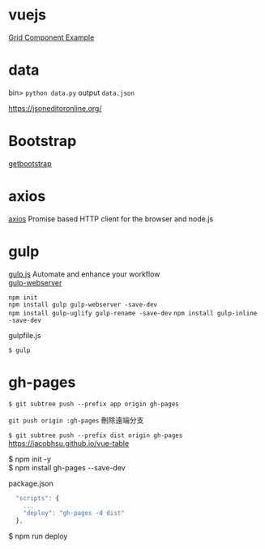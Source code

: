 # vuejs

[Grid Component Example](https://cn.vuejs.org/v2/examples/grid-component.html)  

# data

bin> `python data.py`  output `data.json`  

https://jsoneditoronline.org/  

# Bootstrap

[getbootstrap](https://getbootstrap.com/)  

# axios

[axios](https://github.com/axios/axios) Promise based HTTP client for the browser and node.js

# gulp  

[gulp.js](https://gulpjs.com)  Automate and enhance your workflow  
[gulp-webserver](https://www.npmjs.com/package/gulp-webserver)  

`npm init`  
`npm install gulp gulp-webserver -save-dev`  
`npm install gulp-uglify gulp-rename -save-dev` 
`npm install gulp-inline -save-dev`  

gulpfile.js

`$ gulp`  

# gh-pages  

`$ git subtree push --prefix app origin gh-pages`   

`git push origin :gh-pages` 刪除遠端分支  

`$ git subtree push --prefix dist origin gh-pages`    
https://jacobhsu.github.io/vue-table


$ npm init -y  
$ npm install gh-pages --save-dev  

package.json
```js
  "scripts": {
	...
    "deploy": "gh-pages -d dist"
  },
```
$ npm run deploy  